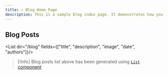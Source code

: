 ```yaml
---
title: ✍️ Blog Home Page
description: This is a sample blog index page. It demonstrates how you can add a features image to a page and create a simple list of blog posts.
---
```


## Blog Posts

<List dir="/blog" fields={["title", "description", "image", "date", "authors"]}/>

>[!info]
>Blog posts list above has been generated using [`List` component](https://flowershow.app/blog/flowershow-cloud-list-component)
